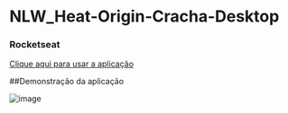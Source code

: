 # NLW_Heat-Origin-Cracha-Desktop

### Rocketseat

<a href="https://nlw-heat-cracha-desktop.netlify.app/">Clique aqui para usar a aplicação</a>

##Demonstração da aplicação

![image](https://user-images.githubusercontent.com/33943534/147028569-c901bd07-fbac-4adb-9fd3-34fe448f3375.png)


